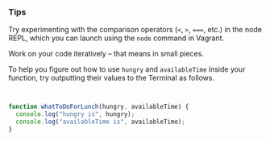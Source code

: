 ### Tips

Try experimenting with the comparison operators (`<`, `>`, `===`, etc.) in the node REPL, which you can launch using the `node` command in Vagrant.

Work on your code iteratively – that means in small pieces. 

To help you figure out how to use `hungry` and `availableTime` inside your function, try outputting their values to the Terminal as follows.


```javascript


function whatToDoForLunch(hungry, availableTime) {
  console.log("hungry is", hungry);
  console.log("availableTime is", availableTime);
}

```